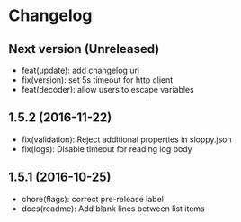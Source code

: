 # Changelog

## Next version (Unreleased)
+ feat(update): add changelog uri
+ fix(version): set 5s timeout for http client
+ feat(decoder): allow users to escape variables

## 1.5.2 (2016-11-22)
+ fix(validation): Reject additional properties in sloppy.json
+ fix(logs): Disable timeout for reading log body

## 1.5.1 (2016-10-25)
+ chore(flags): correct pre-release label
+ docs(readme): Add blank lines between list items

